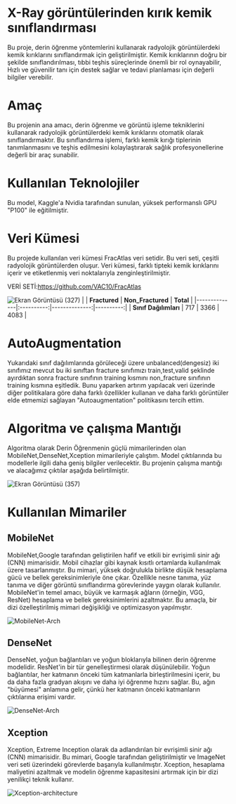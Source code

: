 # X-Ray görüntülerinden kırık kemik sınıflandırması
Bu proje, derin öğrenme yöntemlerini kullanarak radyolojik görüntülerdeki kemik kırıklarını sınıflandırmak için geliştirilmiştir. Kemik kırıklarının doğru bir şekilde sınıflandırılması, tıbbi teşhis süreçlerinde önemli bir rol oynayabilir, Hızlı ve güvenilir tanı için destek sağlar ve tedavi planlaması için değerli bilgiler verebilir.



# Amaç
Bu projenin ana amacı, derin öğrenme ve görüntü işleme tekniklerini kullanarak radyolojik görüntülerdeki kemik kırıklarını otomatik olarak sınıflandırmaktır. Bu sınıflandırma işlemi, farklı kemik kırığı tiplerinin tanımlanmasını ve teşhis edilmesini kolaylaştırarak sağlık profesyonellerine değerli bir araç sunabilir.

# Kullanılan Teknolojiler
Bu model, Kaggle'a Nvidia tarafından sunulan, yüksek performanslı GPU "P100" ile eğitilmiştir.

# Veri Kümesi
Bu projede kullanılan veri kümesi FracAtlas veri setidir. Bu veri seti, çeşitli radyolojik görüntülerden oluşur. Veri kümesi, farklı tipteki kemik kırıklarını içerir ve etiketlenmiş veri noktalarıyla zenginleştirilmiştir.


VERİ SETİ:https://github.com/VAC10/FracAtlas

![Ekran Görüntüsü (327)](https://github.com/VAC10/Fracture-Classification-Project/assets/81007065/3ca943dc-4a72-4837-9381-24147dd3d519)
|      | **Fractured** | **Non_Fractured** | **Total** |
|--------------|:----------:|--------------:|----------:|
| **Sınıf Dağılımları**    |    717    |  3366 |      4083 |



# AutoAugmentation
Yukarıdaki sınıf dağılımlarında görüleceği üzere unbalanced(dengesiz) iki sınıfımız mevcut bu iki sınıftan fracture sınıfımızı train,test,valid şeklinde ayırdıktan sonra fracture sınıfının training kısmını non_fracture sınıfının training kısmına eşitledik. Bunu yaparken artırım yapılacak veri üzerinde diğer politikalara göre daha farklı özellikler kullanan ve daha farklı görüntüler elde etmemizi sağlayan  "Autoaugmentation" politikasını tercih ettim.

# Algoritma ve çalışma Mantığı
Algoritma olarak Derin Öğrenmenin güçlü  mimarilerinden olan
MobileNet,DenseNet,Xception mimarileriyle çalıştım. Model çıktılarında bu modellerle ilgili daha geniş bilgiler verilecektir.
Bu projenin çalışma mantığı ve alacağımız çıktılar aşağıda belirtilmiştir.

![Ekran Görüntüsü (357)](https://github.com/VAC10/Fracture-Classification-Project/assets/81007065/96e82260-e3ba-4ecc-9c6f-aa32dc637c9e)


# Kullanılan Mimariler


## MobileNet
MobileNet,Google tarafından geliştirilen hafif ve etkili bir evrişimli sinir ağı (CNN) mimarisidir. Mobil cihazlar gibi kaynak kısıtlı ortamlarda kullanılmak üzere tasarlanmıştır. Bu mimari, yüksek doğrulukla birlikte düşük hesaplama gücü ve bellek gereksinimleriyle öne çıkar. Özellikle nesne tanıma, yüz tanıma ve diğer görüntü sınıflandırma görevlerinde yaygın olarak kullanılır. MobileNet'in temel amacı, büyük ve karmaşık ağların (örneğin, VGG, ResNet) hesaplama ve bellek gereksinimlerini azaltmaktır. Bu amaçla, bir dizi özelleştirilmiş mimari değişikliği ve optimizasyon yapılmıştır.

![MobileNet-Arch](https://github.com/VAC10/Fracture-Classification-Project/assets/81007065/4acd9417-a9a6-4da7-a6e8-07579f3b1de4)


## DenseNet
DenseNet, yoğun bağlantıları ve yoğun bloklarıyla bilinen derin öğrenme modelidir. ResNet'in bir tür genelleştirmesi olarak düşünülebilir. Yoğun bağlantılar, her katmanın önceki tüm katmanlarla birleştirilmesini içerir, bu da daha fazla gradyan akışını ve daha iyi öğrenme hızını sağlar. Bu, ağın "büyümesi" anlamına gelir, çünkü her katmanın önceki katmanların çıktılarına erişimi vardır.

![DenseNet-Arch](https://github.com/VAC10/Fracture-Classification-Project/assets/81007065/f947509c-087e-442b-a75c-cb3d0151f348)

## Xception
Xception, Extreme Inception olarak da adlandırılan bir evrişimli sinir ağı (CNN) mimarisidir. Bu mimari, Google tarafından geliştirilmiştir ve ImageNet veri seti üzerindeki görevlerde başarıyla kullanılmıştır. Xception, hesaplama maliyetini azaltmak ve modelin öğrenme kapasitesini artırmak için bir dizi yenilikçi teknik kullanır.

![Xception-architecture](https://github.com/VAC10/Fracture-Classification-Project/assets/81007065/facfb069-0a3d-45dc-a9b8-c7726fe9c5ef)



